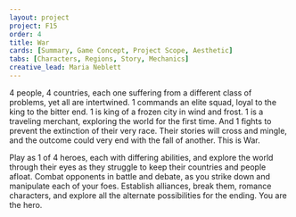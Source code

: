 ```yaml
---
layout: project
project: F15
order: 4
title: War
cards: [Summary, Game Concept, Project Scope, Aesthetic]
tabs: [Characters, Regions, Story, Mechanics]
creative_lead: Maria Neblett
---
```

4 people, 4 countries, each one suffering from a different class of problems, yet all are intertwined. 1 commands an elite squad, loyal to the king to the bitter end. 1 is king of a frozen city in wind and frost. 1 is a traveling merchant, exploring the world for the first time. And 1 fights to prevent the extinction of their very race. Their stories will cross and mingle, and the outcome could very end with the fall of another. This is War.

Play as 1 of 4 heroes, each with differing abilities, and explore the world through their eyes as they struggle to keep their countries and people afloat. Combat opponents in battle and debate, as you strike down and manipulate each of your foes. Establish alliances, break them, romance characters, and explore all the alternate possibilities for the ending. You are the hero.
